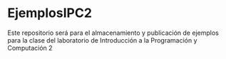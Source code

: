 # EjemplosIPC2
Este repositorio será para el almacenamiento y publicación de ejemplos para la clase del laboratorio de Introducción a la Programación y Computación 2

